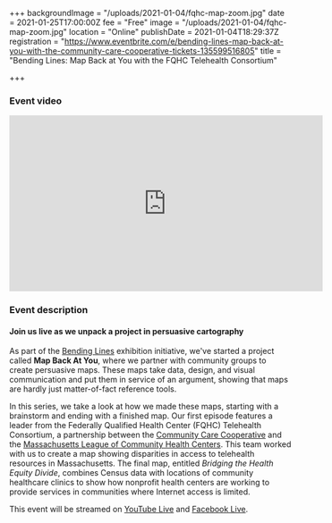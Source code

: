 +++
backgroundImage = "/uploads/2021-01-04/fqhc-map-zoom.jpg"
date = 2021-01-25T17:00:00Z
fee = "Free"
image = "/uploads/2021-01-04/fqhc-map-zoom.jpg"
location = "Online"
publishDate = 2021-01-04T18:29:37Z
registration = "https://www.eventbrite.com/e/bending-lines-map-back-at-you-with-the-community-care-cooperative-tickets-135599516805"
title = "Bending Lines: Map Back at You with the FQHC Telehealth Consortium"

+++
### Event video

<iframe width="560" height="315" src="https://www.youtube.com/embed/SWz-DGrGvjU" frameborder="0" allow="accelerometer; autoplay; clipboard-write; encrypted-media; gyroscope; picture-in-picture" allowfullscreen></iframe>

### Event description

#### Join us live as we unpack a project in persuasive cartography

As part of the [Bending Lines](https://leventhalmap.org/digital-exhibitions/bending-lines) exhibition initiative, we've started a project called **Map Back At You**, where we partner with community groups to create persuasive maps. These maps take data, design, and visual communication and put them in service of an argument, showing that maps are hardly just matter-of-fact reference tools.

In this series, we take a look at how we made these maps, starting with a brainstorm and ending with a finished map. Our first episode features a leader from the Federally Qualified Health Center (FQHC) Telehealth Consortium, a partnership between the [Community Care Cooperative](https://www.communitycarecooperative.org) and the [Massachusetts League of Community Health Centers](https://www.massleague.org/). This team worked with us to create a map showing disparities in access to telehealth resources in Massachusetts. The final map, entitled _Bridging the Health Equity Divide_, combines Census data with locations of community healthcare clinics to show how nonprofit health centers are working to provide services in communities where Internet access is limited.

This event will be streamed on [YouTube Live](https://www.youtube.com/c/LeventhalMapEducationCenter) and [Facebook Live](https://www.facebook.com/bplmaps/).
